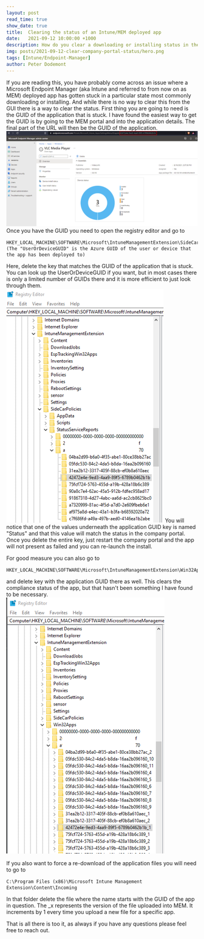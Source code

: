 ```yaml
---
layout: post
read_time: true
show_date: true
title:  Clearing the status of an Intune/MEM deployed app
date:   2021-09-12 10:00:00 +1000
description: How do you clear a downloading or installing status in the company portal.
img: posts/2021-09-12-clear-company-portal-status/hero.png
tags: [Intune/Endpoint-Manager]
author: Peter Dodemont
---
```

If you are reading this, you have probably come across an issue where a Microsoft Endpoint Manager (aka Intune and referred to from now on as MEM) deployed app has gotten stuck in a particular state most commonly downloading or installing. And while there is no way to clear this from the GUI there is a way to clear the status.
First thing you are going to need is the GUID of the application that is stuck. I have found the easiest way to get the GUID is by going to the MEM portal and into the application details. The final part of the URL will then be the GUID of the application.
![MEM/Intune app GUID](/assets/img/posts/2021-09-12-clear-company-portal-status/intune-app-guid.png "MEM/Intune app GUID")
Once you have the GUID you need to open the registry editor and go to
```
HKEY_LOCAL_MACHINE\SOFTWARE\Microsoft\IntuneManagementExtension\SideCarPolicies\StatusServiceReports\UserOrDeviceGUID
(The "UserOrDeviceGUID" is the Azure GUID of the user or device that the app has been deployed to)
```
Here, delete the key that matches the GUID of the application that is stuck. You can look up the UserOrDeviceGUID if you want, but in most cases there is only a limited number of GUIDs there and it is more efficient to just look through them.
![Regedit Status Clearing](/assets/img/posts/2021-09-12-clear-company-portal-status/regedit-sidecarpolicies.png "Regedit Status Clearing")
You will notice that one of the values underneath the application GUID key is named "Status" and that this value will match the status in the company portal.
Once you delete the entire key, just restart the company portal and the app will not present as failed and you can re-launch the install.

For good measure you can also go to
```
HKEY_LOCAL_MACHINE\SOFTWARE\Microsoft\IntuneManagementExtension\Win32Apps\UserOrDeviceGUID
```
and delete key with the application GUID there as well. This clears the compliance status of the app, but that hasn't been something I have found to be necessary.
![Regedit Compliance Clearing](/assets/img/posts/2021-09-12-clear-company-portal-status/regedit-win32apps.png "Regedit Compliance Clearing")

If you also want to force a re-download of the application files you will need to go to
```
C:\Program Files (x86)\Microsoft Intune Management Extension\Content\Incoming
```
In that folder delete the file where the name starts with the GUID of the app in question.
The _x represents the version of the file uploaded into MEM. It increments by 1 every time you upload a new file for a specific app.

That is all there is too it, as always if you have any questions please feel free to reach out.
